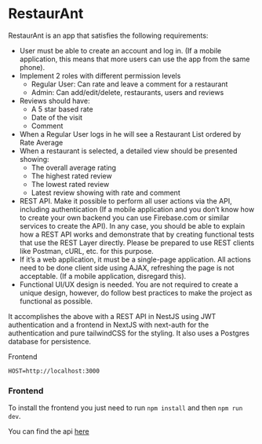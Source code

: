 # RestaurAnt

RestaurAnt is an app that satisfies the following requirements:
* User must be able to create an account and log in. (If a mobile application, this means that more users can use the app from the same phone).
* Implement 2 roles with different permission levels
    * Regular User: Can rate and leave a comment for a restaurant
    * Admin: Can add/edit/delete, restaurants, users and reviews
* Reviews should have:
    * A 5 star based rate
    * Date of the visit
    * Comment
* When a Regular User logs in he will see a Restaurant List ordered by Rate Average
* When a restaurant is selected, a detailed view should be presented showing:
    * The overall average rating
    * The highest rated review
    * The lowest rated review
    * Latest review showing with rate and comment
* REST API. Make it possible to perform all user actions via the API, including authentication (If a mobile application and you don’t know how to create your own backend you can use Firebase.com or similar services to create the API).
In any case, you should be able to explain how a REST API works and demonstrate that by creating functional tests that use the REST Layer directly. Please be prepared to use REST clients like Postman, cURL, etc. for this purpose.
* If it’s a web application, it must be a single-page application. All actions need to be done client side using AJAX, refreshing the page is not acceptable. (If a mobile application, disregard this).
* Functional UI/UX design is needed. You are not required to create a unique design, however, do follow best practices to make the project as functional as possible.

It accomplishes the above with a REST API in NestJS using JWT authentication and a frontend in NextJS with next-auth for the authentication and pure tailwindCSS for the styling. It also uses a Postgres database for persistence.

Frontend
```
HOST=http://localhost:3000
```
### Frontend

To install the frontend you just need to run `npm install` and then `npm run dev`.

You can find the api <a href="https://github.com/athanasso/restaur-ant_api">here</a>
